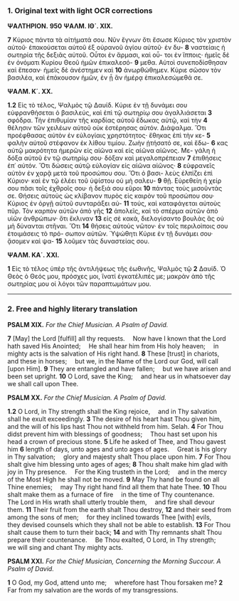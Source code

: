### 1. Original text with light OCR corrections

**ΨΑΛΤΗΡΙΟΝ.**
**950**
**ΨΑΛΜ. ΙΘ΄. XIX.**

**7** Κύριος πάντα τὰ αἰτήματά σου. Νῦν ἔγνων ὅτι ἔσωσε Κύριος τὸν
    χριστὸν αὐτοῦ· ἐπακούσεται αὐτοῦ ἐξ οὐρανοῦ ἁγίου αὐτοῦ· ἐν δυ-
**8** ναστείαις ἡ σωτηρία τῆς δεξιᾶς αὐτοῦ. Οὗτοι ἐν ἅρμασι, καὶ οὗ-
    τοι ἐν ἵπποις· ἡμεῖς δὲ ἐν ὀνόματι Κυρίου Θεοῦ ἡμῶν ἐπικαλεσό-
**9** μεθα. Αὐτοὶ συνεποδίσθησαν καὶ ἔπεσαν· ἡμεῖς δὲ ἀνέστημεν καὶ
**10** ἀνωρθώθημεν. Κύριε σῶσον τὸν βασιλέα, καὶ ἐπάκουσον ἡμῶν, ἐν
    ᾗ ἂν ἡμέρᾳ ἐπικαλεσώμεθά σε.

**ΨΑΛΜ. Κ΄. XX.**

**1.2** Εἰς τὸ τέλος, Ψαλμὸς τῷ Δαυίδ. Κύριε ἐν τῇ δυνάμει σου
    εὐφρανθήσεται ὁ βασιλεύς, καὶ ἐπὶ τῷ σωτηρίῳ σου ἀγαλλιάσεται
**3** σφόδρα. Τὴν ἐπιθυμίαν τῆς καρδίας αὐτοῦ ἔδωκας αὐτῷ, καὶ τὴν
**4** θέλησιν τῶν χειλέων αὐτοῦ οὐκ ἐστέρησας αὐτόν. Διάψαλμα. Ὅτι
    προέφθασας αὐτὸν ἐν εὐλογίαις χρηστότητος· ἔθηκας ἐπὶ τὴν κε-
**5** φαλὴν αὐτοῦ στέφανον ἐκ λίθου τιμίου. Ζωὴν ᾐτήσατό σε, καὶ ἔδω-
**6** κας αὐτῷ μακρότητα ἡμερῶν εἰς αἰῶνα καὶ εἰς αἰῶνα αἰῶνος. Με-
    γάλη ἡ δόξα αὐτοῦ ἐν τῷ σωτηρίῳ σου· δόξαν καὶ μεγαλοπρέπειαν
**7** ἐπιθήσεις ἐπ᾿ αὐτόν. Ὅτι δώσεις αὐτῷ εὐλογίαν εἰς αἰῶνα αἰῶνος·
**8** εὐφρανεῖς αὐτὸν ἐν χαρᾷ μετὰ τοῦ προσώπου σου. Ὅτι ὁ βασι-
    λεὺς ἐλπίζει ἐπὶ Κύριον· καὶ ἐν τῷ ἐλέει τοῦ ὑψίστου οὐ μὴ σαλευ-
**9** θῇ. Εὑρεθείη ἡ χείρ σου πᾶσι τοῖς ἐχθροῖς σου· ἡ δεξιά σου εὕροι
**10** πάντας τοὺς μισοῦντάς σε. Θήσεις αὐτοὺς ὡς κλίβανον πυρὸς εἰς
    καιρὸν τοῦ προσώπου σου· Κύριος ἐν ὀργῇ αὐτοῦ συνταράξει αὐ-
**11** τούς, καὶ καταφάγεται αὐτοὺς πῦρ. Τὸν καρπὸν αὐτῶν ἀπὸ γῆς
**12** ἀπολεῖς, καὶ τὸ σπέρμα αὐτῶν ἀπὸ υἱῶν ἀνθρώπων· ὅτι ἔκλιναν
**13** εἰς σὲ κακά, διελογίσαντο βουλὰς ἃς οὐ μὴ δύνανται στῆναι. Ὅτι
**14** θήσεις αὐτοὺς νῶτον· ἐν τοῖς περιλοίποις σου ἑτοιμάσεις τὸ πρό-
    σωπον αὐτῶν. Ὑψώθητι Κύριε ἐν τῇ δυνάμει σου· ᾄσομεν καὶ ψα-
**15** λοῦμεν τὰς δυναστείας σου.

**ΨΑΛΜ. ΚΑ΄. XXI.**

**1** Εἰς τὸ τέλος ὑπὲρ τῆς ἀντιλήψεως τῆς ἑωθινῆς, Ψαλμὸς τῷ
**2** Δαυίδ. Ὁ Θεὸς ὁ Θεός μου, πρόσχες μοι, ἵνατί ἐγκατέλιπές με;
    μακρὰν ἀπὸ τῆς σωτηρίας μου οἱ λόγοι τῶν παραπτωμάτων μου.

---

### 2. Free and highly literary translation

**PSALM XIX.**
*For the Chief Musician. A Psalm of David.*

**7** [May] the Lord [fulfill] all thy requests.
&emsp;Now have I known that the Lord hath saved His Anointed;
&emsp;He shall hear him from His holy heaven;
&emsp;in mighty acts is the salvation of His right hand.
**8** These [trust] in chariots, and these in horses;
&emsp;but we, in the Name of the Lord our God, will call [upon Him].
**9** They are entangled and have fallen;
&emsp;but we have arisen and been set upright.
**10** O Lord, save the King;
&emsp;and hear us in whatsoever day we shall call upon Thee.

**PSALM XX.**
*For the Chief Musician. A Psalm of David.*

**1.2** O Lord, in Thy strength shall the King rejoice,
&emsp;and in Thy salvation shall he exult exceedingly.
**3** The desire of his heart hast Thou given him,
&emsp;and the will of his lips hast Thou not withheld from him. Selah.
**4** For Thou didst prevent him with blessings of goodness;
&emsp;Thou hast set upon his head a crown of precious stone.
**5** Life he asked of Thee, and Thou gavest him
**6** length of days, unto ages and unto ages of ages.
&emsp;Great is his glory in Thy salvation;
&emsp;glory and majesty shalt Thou place upon him.
**7** For Thou shalt give him blessing unto ages of ages;
**8** Thou shalt make him glad with joy in Thy presence.
&emsp;For the King trusteth in the Lord;
&emsp;and in the mercy of the Most High he shall not be moved.
**9** May Thy hand be found on all Thine enemies;
&emsp;may Thy right hand find all them that hate Thee.
**10** Thou shalt make them as a furnace of fire
&emsp;in the time of Thy countenance.
&emsp;The Lord in His wrath shall utterly trouble them,
&emsp;and fire shall devour them.
**11** Their fruit from the earth shalt Thou destroy,
**12** and their seed from among the sons of men;
&emsp;for they inclined towards Thee [with] evils,
&emsp;they devised counsels which they shall not be able to establish.
**13** For Thou shalt cause them to turn their back;
**14** and with Thy remnants shalt Thou prepare their countenance.
&emsp;Be Thou exalted, O Lord, in Thy strength;
&emsp;we will sing and chant Thy mighty acts.

**PSALM XXI.**
*For the Chief Musician, Concerning the Morning Succour. A Psalm of David.*

**1** O God, my God, attend unto me;
&emsp;wherefore hast Thou forsaken me?
**2** Far from my salvation are the words of my transgressions.